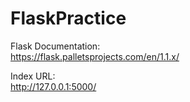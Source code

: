 # FlaskPractice

Flask Documentation:<br />
https://flask.palletsprojects.com/en/1.1.x/

Index URL:<br />
http://127.0.0.1:5000/
